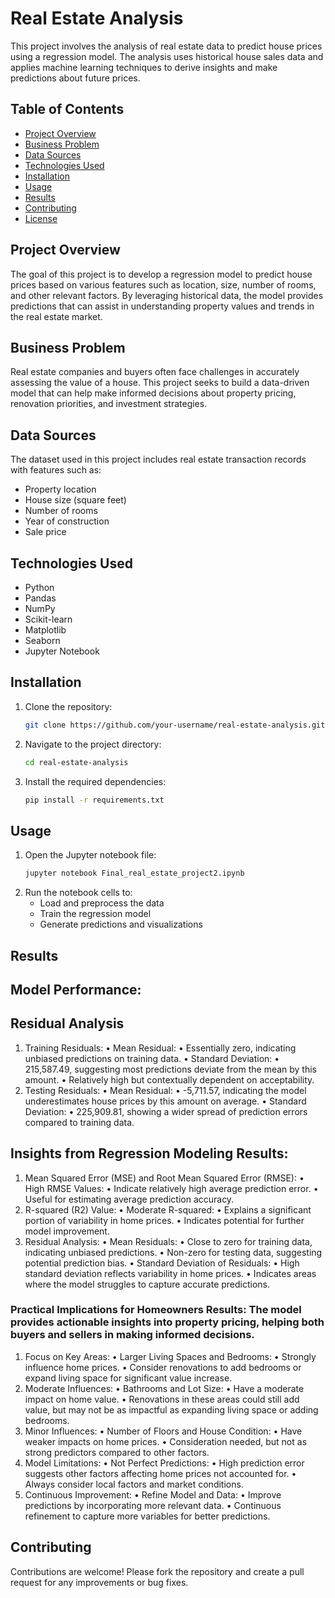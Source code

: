 # Real Estate Analysis

This project involves the analysis of real estate data to predict house prices using a regression model. The analysis uses historical house sales data and applies machine learning techniques to derive insights and make predictions about future prices.

## Table of Contents
- [Project Overview](#project-overview)
- [Business Problem](#business-problem)
- [Data Sources](#data-sources)
- [Technologies Used](#technologies-used)
- [Installation](#installation)
- [Usage](#usage)
- [Results](#results)
- [Contributing](#contributing)
- [License](#license)

## Project Overview

The goal of this project is to develop a regression model to predict house prices based on various features such as location, size, number of rooms, and other relevant factors. By leveraging historical data, the model provides predictions that can assist in understanding property values and trends in the real estate market.

## Business Problem

Real estate companies and buyers often face challenges in accurately assessing the value of a house. This project seeks to build a data-driven model that can help make informed decisions about property pricing, renovation priorities, and investment strategies.

## Data Sources

The dataset used in this project includes real estate transaction records with features such as:
- Property location
- House size (square feet)
- Number of rooms
- Year of construction
- Sale price

## Technologies Used

- Python
- Pandas
- NumPy
- Scikit-learn
- Matplotlib
- Seaborn
- Jupyter Notebook

## Installation

1. Clone the repository:
   ```bash
   git clone https://github.com/your-username/real-estate-analysis.git
2. Navigate to the project directory:
   ```bash
   cd real-estate-analysis
3. Install the required dependencies:
   ```bash
   pip install -r requirements.txt

  ## Usage
1. Open the Jupyter notebook file:
   ```bash
   jupyter notebook Final_real_estate_project2.ipynb
2. Run the notebook cells to:
   * Load and preprocess the data
   * Train the regression model
   * Generate predictions and visualizations

## Results
## Model Performance: 
## Residual Analysis
1. Training Residuals:
• Mean Residual:
• Essentially zero, indicating unbiased predictions on training data.
• Standard Deviation:
• 215,587.49, suggesting most predictions deviate from the mean by this amount.
• Relatively high but contextually dependent on acceptability.
2. Testing Residuals: 
• Mean Residual:
• -5,711.57, indicating the model underestimates house prices by this amount on average.
• Standard Deviation:
• 225,909.81, showing a wider spread of prediction errors compared to training data.

## Insights from Regression Modeling Results: 
1. Mean Squared Error (MSE) and Root Mean Squared Error (RMSE):
• High RMSE Values:
• Indicate relatively high average prediction error.
• Useful for estimating average prediction accuracy.
2. R-squared (R2) Value:
• Moderate R-squared:
• Explains a significant portion of variability in home prices.
• Indicates potential for further model improvement.
3. Residual Analysis:
• Mean Residuals:
• Close to zero for training data, indicating unbiased predictions.
• Non-zero for testing data, suggesting potential prediction bias.
• Standard Deviation of Residuals:
• High standard deviation reflects variability in home prices.
• Indicates areas where the model struggles to capture accurate predictions.

### Practical Implications for Homeowners Results: The model provides actionable insights into property pricing, helping both buyers and sellers in making informed decisions.
1. Focus on Key Areas:
• Larger Living Spaces and Bedrooms:
• Strongly influence home prices.
• Consider renovations to add bedrooms or expand living space for significant value increase.
2. Moderate Influences:
• Bathrooms and Lot Size:
• Have a moderate impact on home value.
• Renovations in these areas could still add value, but may not be as impactful as expanding living space or adding bedrooms.
3. Minor Influences:
• Number of Floors and House Condition:
• Have weaker impacts on home prices.
• Consideration needed, but not as strong predictors compared to other factors.
4. Model Limitations:
• Not Perfect Predictions:
• High prediction error suggests other factors affecting home prices not accounted for.
• Always consider local factors and market conditions.
5. Continuous Improvement:
• Refine Model and Data:
• Improve predictions by incorporating more relevant data.
• Continuous refinement to capture more variables for better predictions.

## Contributing
Contributions are welcome! Please fork the repository and create a pull request for any improvements or bug fixes.
  
